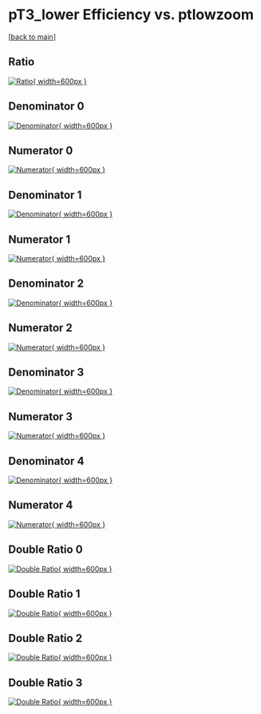 # pT3_lower Efficiency vs. ptlowzoom

[[back to main](./)]



## Ratio

[![Ratio](../mtv/var/pT3_lower_loweta_321_0_eff_ptlowzoom.png){ width=600px }](../mtv/var/pT3_lower_loweta_321_0_eff_ptlowzoom.pdf)

## Denominator 0

[![Denominator](../mtv/den/pT3_lower_loweta_321_0_eff_ptlowzoom_den0.png){ width=600px }](../mtv/den/pT3_lower_loweta_321_0_eff_ptlowzoom_den0.pdf)

## Numerator 0

[![Numerator](../mtv/num/pT3_lower_loweta_321_0_eff_ptlowzoom_num0.png){ width=600px }](../mtv/num/pT3_lower_loweta_321_0_eff_ptlowzoom_num0.pdf)

## Denominator 1

[![Denominator](../mtv/den/pT3_lower_loweta_321_0_eff_ptlowzoom_den1.png){ width=600px }](../mtv/den/pT3_lower_loweta_321_0_eff_ptlowzoom_den1.pdf)

## Numerator 1

[![Numerator](../mtv/num/pT3_lower_loweta_321_0_eff_ptlowzoom_num1.png){ width=600px }](../mtv/num/pT3_lower_loweta_321_0_eff_ptlowzoom_num1.pdf)

## Denominator 2

[![Denominator](../mtv/den/pT3_lower_loweta_321_0_eff_ptlowzoom_den2.png){ width=600px }](../mtv/den/pT3_lower_loweta_321_0_eff_ptlowzoom_den2.pdf)

## Numerator 2

[![Numerator](../mtv/num/pT3_lower_loweta_321_0_eff_ptlowzoom_num2.png){ width=600px }](../mtv/num/pT3_lower_loweta_321_0_eff_ptlowzoom_num2.pdf)

## Denominator 3

[![Denominator](../mtv/den/pT3_lower_loweta_321_0_eff_ptlowzoom_den3.png){ width=600px }](../mtv/den/pT3_lower_loweta_321_0_eff_ptlowzoom_den3.pdf)

## Numerator 3

[![Numerator](../mtv/num/pT3_lower_loweta_321_0_eff_ptlowzoom_num3.png){ width=600px }](../mtv/num/pT3_lower_loweta_321_0_eff_ptlowzoom_num3.pdf)

## Denominator 4

[![Denominator](../mtv/den/pT3_lower_loweta_321_0_eff_ptlowzoom_den4.png){ width=600px }](../mtv/den/pT3_lower_loweta_321_0_eff_ptlowzoom_den4.pdf)

## Numerator 4

[![Numerator](../mtv/num/pT3_lower_loweta_321_0_eff_ptlowzoom_num4.png){ width=600px }](../mtv/num/pT3_lower_loweta_321_0_eff_ptlowzoom_num4.pdf)

## Double Ratio 0

[![Double Ratio](../mtv/ratio/pT3_lower_loweta_321_0_eff_ptlowzoom_ratio0.png){ width=600px }](../mtv/ratio/pT3_lower_loweta_321_0_eff_ptlowzoom_ratio0.pdf)

## Double Ratio 1

[![Double Ratio](../mtv/ratio/pT3_lower_loweta_321_0_eff_ptlowzoom_ratio1.png){ width=600px }](../mtv/ratio/pT3_lower_loweta_321_0_eff_ptlowzoom_ratio1.pdf)

## Double Ratio 2

[![Double Ratio](../mtv/ratio/pT3_lower_loweta_321_0_eff_ptlowzoom_ratio2.png){ width=600px }](../mtv/ratio/pT3_lower_loweta_321_0_eff_ptlowzoom_ratio2.pdf)

## Double Ratio 3

[![Double Ratio](../mtv/ratio/pT3_lower_loweta_321_0_eff_ptlowzoom_ratio3.png){ width=600px }](../mtv/ratio/pT3_lower_loweta_321_0_eff_ptlowzoom_ratio3.pdf)

